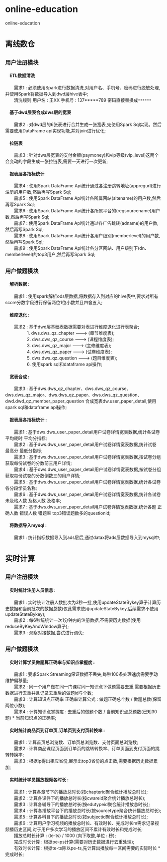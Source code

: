 # online-education
online-education

# `离线数仓`
## `用户注册模块`
#### &emsp;ETL数据清洗
&emsp;&emsp;需求1 : 必须使用Spark进行数据清洗,对用户名、手机号、密码进行脱敏处理,并使用Spark将数据导入到dwd层hive表中;  
&emsp;&emsp;清洗规则 用户名 : 王XX   手机号 : 137*****789  密码直接替换成`******`
#### &emsp;基于dwd层表合成dws层的宽表
&emsp;&emsp;需求2 : 对dwd层的6张表进行合并生成一张宽表,先使用Spark Sql实现。然后需要使用DataFrame api实现功能,并对join进行优化;
#### &emsp;拉链表
&emsp;&emsp;需求3 : 针对dws层宽表的支付金额(paymoney)和vip等级(vip_level)这两个会变动的字段生成一张拉链表,需要一天进行一次更新;
#### &emsp;报表层各指标统计
&emsp;&emsp;需求4 : 使用Spark DataFrame Api统计通过各注册跳转地址(appregurl)进行注册的用户数,然后再写Spark Sql;  
&emsp;&emsp;需求5 : 使用Spark DataFrame Api统计各所属网站(sitename)的用户数,然后再写Spark Sql;  
&emsp;&emsp;需求6 : 使用Spark DataFrame Api统计各所属平台的(regsourcename)用户数,然后再写Spark Sql;  
&emsp;&emsp;需求7 : 使用Spark DataFrame Api统计通过各广告跳转(adname)的用户数,然后再写Spark Sql;  
&emsp;&emsp;需求8 : 使用Spark DataFrame Api统计各用户级别(memberlevel)的用户数,然后再写Spark Sql;  
&emsp;&emsp;需求9 : 使用Spark DataFrame Api统计各分区网站、用户级别下(dn、memberlevel)的top3用户,然后再写Spark Sql;  

## `用户做题模块`
#### &emsp;解析数据 : 
&emsp;&emsp;需求1 : 使用spark解析ods层数据,将数据存入到对应的hive表中,要求对所有score分数字段进行保留两位1位小数并且四舍五入;
#### &emsp;维度退化 : 
&emsp;&emsp;需求2 : 基于dwd层基础表数据需要对表进行维度退化进行表聚合;  
&emsp;&emsp;&emsp;&emsp;&emsp;1. dws.dws_qz_chapter ---> (章节维度表);  
&emsp;&emsp;&emsp;&emsp;&emsp;2. dws.dws_qz_course ---> (课程维度表);  
&emsp;&emsp;&emsp;&emsp;&emsp;3. dws.dws_qz_major ---> (主修维度表);  
&emsp;&emsp;&emsp;&emsp;&emsp;4. dws.dws_qz_paper ---> (试卷维度表);  
&emsp;&emsp;&emsp;&emsp;&emsp;5. dws.dws_qz_question ---> (题目维度表);  
&emsp;&emsp;&emsp;&emsp;&emsp;6. 使用spark sql和dataframe api操作;
#### &emsp;宽表合成 : 
&emsp;&emsp;需求3 : 基于dws.dws_qz_chapter、dws.dws_qz_course、dws.dws_qz_major、dws.dws_qz_paper、dws.dws_qz_question、dwd.dwd_qz_member_paper_question 合成宽表dw.user_paper_detail,使用spark sql和dataframe api操作;  
#### &emsp;报表层各指标统计 : 
&emsp;&emsp;需求1 : 基于dws.dws_user_paper_detail用户试卷详情宽表数据,统计各试卷平均耗时 平均分指标;  
&emsp;&emsp;需求2 : 基于dws.dws_user_paper_detail用户试卷详情宽表数据,统计试卷 最高分 最低分指标;  
&emsp;&emsp;需求3 : 基于dws.dws_user_paper_detail用户试卷详情宽表数据,按试卷分组获取每份试卷的分数前三用户详情;  
&emsp;&emsp;需求4 : 基于dws.dws_user_paper_detail用户试卷详情宽表数据,按试卷分组获取每份试卷的分数倒数三的用户详情;  
&emsp;&emsp;需求5 : 基于dws.dws_user_paper_detail用户试卷详情宽表数据,统计各试卷 各分段学员名称;  
&emsp;&emsp;需求6 : 基于dws.dws_user_paper_detail用户试卷详情宽表数据,统计各试卷未及格人数 及格人数 及格率;  
&emsp;&emsp;需求7 : 基于dws.dws_user_paper_detail用户试卷详情宽表数据,统计各题 正确人数 错误人数 错题率 top3错误题数多的questionid;  
#### &emsp;将数据导入mysql : 
&emsp;&emsp;需求1 : 统计指标数据导入到ads层后,通过datax将ads层数据导入到mysql中;

# `实时计算`
## `用户注册模块`
#### &emsp;实时统计注册人员信息 : 
&emsp;&emsp;需求1 : 实时统计注册人数批次为3秒一批,使用updateStateBykey算子计算历史数据和当前批次的数据总数(仅此需求使用updateStateBykey,后续需求不使用updateStateBykey);  
&emsp;&emsp;需求2 : 每6秒统统计一次1分钟内的注册数据,不需要历史数据(使用reduceByKeyAndWindow算子);  
&emsp;&emsp;需求3 : 观察对接数据,尝试进行调优;  

## `用户做题模块`
#### &emsp;实时计算学员做题算正确率与知识点掌握度 : 
&emsp;&emsp;需求1 : 要求Spark Streaming保证数据不丢失,每秒100条处理速度需要手动维护偏移量;  
&emsp;&emsp;需求2 : 同一个用户做在同一门课程同一知识点下做题需要去重,需要根据历史数据进行去重并且记录去重后的做题id与个数;  
&emsp;&emsp;需求3 : 计算知识点正确率 正确率计算公式 : 做题正确总个数 / 做题总数(保留两位小数);  
&emsp;&emsp;需求4 : 计算知识点掌握度 : 去重后的做题个数 / 当前知识点总题数(已知30题) * 当前知识点的正确率;  
#### &emsp;实时统计商品页到订单页,订单页到支付页转换率 : 
&emsp;&emsp;需求1 : 计算首页总浏览数、订单页总浏览数、支付页面总浏览数;  
&emsp;&emsp;需求2 : 计算商品课程页面到订单页的跳转转换率、订单页面到支付页面的跳转转换率;  
&emsp;&emsp;需求3 : 根据ip得出相应省份,展示出top3省份的点击数,需要根据历史数据累加;
#### &emsp;实时统计学员播放视频各时长 : 
&emsp;&emsp;需求1 : 计算各章节下的播放总时长(按chapterid聚合统计播放总时长);  
&emsp;&emsp;需求2 : 计算各课件下的播放总时长(按cwareid聚合统计播放总时长);  
&emsp;&emsp;需求3 : 计算各辅导下的播放总时长(按edutypeid聚合统计播放总时长);  
&emsp;&emsp;需求4 : 计算各播放平台下的播放总时长(按sourcetype聚合统计播放总时长);  
&emsp;&emsp;需求5 : 计算各科目下的播放总时长(按subjectid聚合统计播放总时长);  
&emsp;&emsp;需求6 : 计算用户学习视频的播放总时长、有效时长、完成时长m需求记录视频播历史区间,对于用户多次学习的播放区间不累计有效时长和完成时长;  
&emsp;&emsp;播放总时长计算 : (te-ts) / 1000 (向下取整,单位 : 秒);  
&emsp;&emsp;完成时长计算 : 根据pe-ps计算(需要对历史数据进行去重处理);  
&emsp;&emsp;有效时长计算 : 根据te-ts除以pe-ts,先计算出播放每一区间需要的实际时长 * 完成时长;